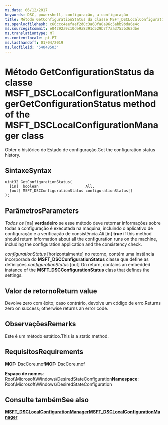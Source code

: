 ```yaml
---
ms.date: 06/12/2017
keywords: DSC, powershell, configuração, a configuração
title: Método GetConfigurationStatus da classe MSFT_DSCLocalConfigurationManager
ms.openlocfilehash: c66ccc4eefaef2d0c3a68fa8a96c5abb9bda6e4c
ms.sourcegitcommit: e04292a9c10de9a8391d529b7f7aa3753b362dbe
ms.translationtype: MT
ms.contentlocale: pt-PT
ms.lasthandoff: 01/04/2019
ms.locfileid: "54048503"
---
```

# <a name="getconfigurationstatus-method-of-the-msftdsclocalconfigurationmanager-class"></a><span data-ttu-id="483af-103">Método GetConfigurationStatus da classe MSFT_DSCLocalConfigurationManager</span><span class="sxs-lookup"><span data-stu-id="483af-103">GetConfigurationStatus method of the MSFT_DSCLocalConfigurationManager class</span></span>

<span data-ttu-id="483af-104">Obter o histórico do Estado de configuração.</span><span class="sxs-lookup"><span data-stu-id="483af-104">Get the configuration status history.</span></span>

## <a name="syntax"></a><span data-ttu-id="483af-105">Sintaxe</span><span class="sxs-lookup"><span data-stu-id="483af-105">Syntax</span></span>

```mof
uint32 GetConfigurationStatus(
  [in]  boolean                     All,
  [out] MSFT_DSCConfigurationStatus configurationStatus[]
);
```

## <a name="parameters"></a><span data-ttu-id="483af-106">Parâmetros</span><span class="sxs-lookup"><span data-stu-id="483af-106">Parameters</span></span>

<span data-ttu-id="483af-107">*Todos os* \[na\] **verdadeiro** se esse método deve retornar informações sobre todas a configuração é executada na máquina, incluindo o aplicativo de configuração e a verificação de consistência.</span><span class="sxs-lookup"><span data-stu-id="483af-107">*All* \[in\] **true** if this method should return information about all the configuration runs on the machine, including the configuration application and the consistency check.</span></span>

<span data-ttu-id="483af-108">*configurationStatus* \[horizontalmente\] no retorno, contém uma instância incorporada do **MSFT_DSCConfigurationStatus** classe que define as definições.</span><span class="sxs-lookup"><span data-stu-id="483af-108">*configurationStatus* \[out\] On return, contains an embedded instance of the **MSFT_DSCConfigurationStatus** class that defines the settings.</span></span>

## <a name="return-value"></a><span data-ttu-id="483af-109">Valor de retorno</span><span class="sxs-lookup"><span data-stu-id="483af-109">Return value</span></span>

<span data-ttu-id="483af-110">Devolve zero com êxito; caso contrário, devolve um código de erro.</span><span class="sxs-lookup"><span data-stu-id="483af-110">Returns zero on success; otherwise returns an error code.</span></span>

## <a name="remarks"></a><span data-ttu-id="483af-111">Observações</span><span class="sxs-lookup"><span data-stu-id="483af-111">Remarks</span></span>

<span data-ttu-id="483af-112">Este é um método estático.</span><span class="sxs-lookup"><span data-stu-id="483af-112">This is a static method.</span></span>

## <a name="requirements"></a><span data-ttu-id="483af-113">Requisitos</span><span class="sxs-lookup"><span data-stu-id="483af-113">Requirements</span></span>

<span data-ttu-id="483af-114">**MOF:** DscCore.mof</span><span class="sxs-lookup"><span data-stu-id="483af-114">**MOF:** DscCore.mof</span></span>

<span data-ttu-id="483af-115">**Espaço de nomes**: Root\Microsoft\Windows\DesiredStateConfiguration</span><span class="sxs-lookup"><span data-stu-id="483af-115">**Namespace**: Root\Microsoft\Windows\DesiredStateConfiguration</span></span>

## <a name="see-also"></a><span data-ttu-id="483af-116">Consulte também</span><span class="sxs-lookup"><span data-stu-id="483af-116">See also</span></span>

[<span data-ttu-id="483af-117">**MSFT_DSCLocalConfigurationManager**</span><span class="sxs-lookup"><span data-stu-id="483af-117">**MSFT_DSCLocalConfigurationManager**</span></span>](msft-dsclocalconfigurationmanager.md)